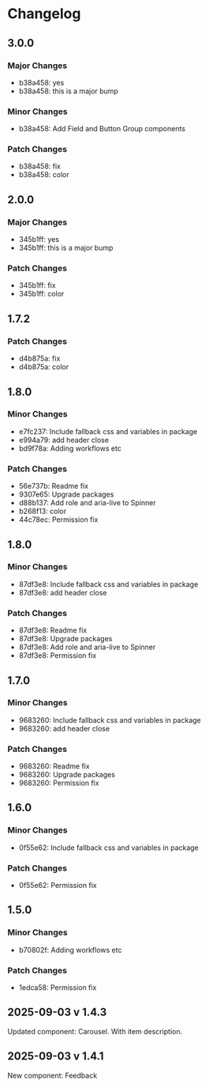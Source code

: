 # Changelog

## 3.0.0

### Major Changes

- b38a458: yes
- b38a458: this is a major bump

### Minor Changes

- b38a458: Add Field and Button Group components

### Patch Changes

- b38a458: fix
- b38a458: color

## 2.0.0

### Major Changes

- 345b1ff: yes
- 345b1ff: this is a major bump

### Patch Changes

- 345b1ff: fix
- 345b1ff: color

## 1.7.2

### Patch Changes

- d4b875a: fix
- d4b875a: color

## 1.8.0

### Minor Changes

- e7fc237: Include fallback css and variables in package
- e994a79: add header close
- bd9f78a: Adding workflows etc

### Patch Changes

- 56e737b: Readme fix
- 9307e65: Upgrade packages
- d88b137: Add role and aria-live to Spinner
- b268f13: color
- 44c78ec: Permission fix

## 1.8.0

### Minor Changes

- 87df3e8: Include fallback css and variables in package
- 87df3e8: add header close

### Patch Changes

- 87df3e8: Readme fix
- 87df3e8: Upgrade packages
- 87df3e8: Add role and aria-live to Spinner
- 87df3e8: Permission fix

## 1.7.0

### Minor Changes

- 9683260: Include fallback css and variables in package
- 9683260: add header close

### Patch Changes

- 9683260: Readme fix
- 9683260: Upgrade packages
- 9683260: Permission fix

## 1.6.0

### Minor Changes

- 0f55e62: Include fallback css and variables in package

### Patch Changes

- 0f55e62: Permission fix

## 1.5.0

### Minor Changes

- b70802f: Adding workflows etc

### Patch Changes

- 1edca58: Permission fix

## 2025-09-03 v 1.4.3

Updated component: Carousel. With item description.

## 2025-09-03 v 1.4.1

New component: Feedback
